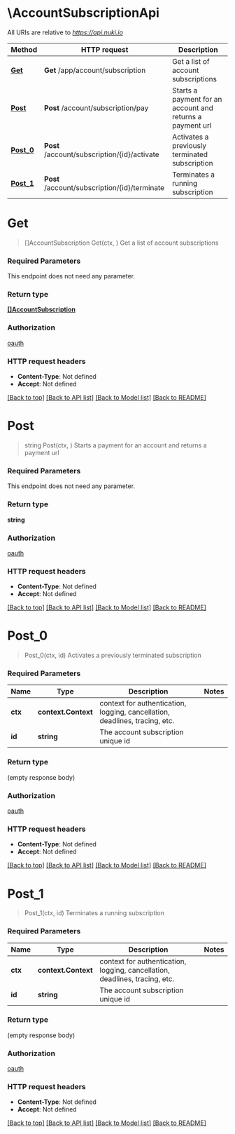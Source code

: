 # \AccountSubscriptionApi

All URIs are relative to *https://api.nuki.io*

Method | HTTP request | Description
------------- | ------------- | -------------
[**Get**](AccountSubscriptionApi.md#Get) | **Get** /app/account/subscription | Get a list of account subscriptions
[**Post**](AccountSubscriptionApi.md#Post) | **Post** /account/subscription/pay | Starts a payment for an account and returns a payment url
[**Post_0**](AccountSubscriptionApi.md#Post_0) | **Post** /account/subscription/{id}/activate | Activates a previously terminated subscription
[**Post_1**](AccountSubscriptionApi.md#Post_1) | **Post** /account/subscription/{id}/terminate | Terminates a running subscription


# **Get**
> []AccountSubscription Get(ctx, )
Get a list of account subscriptions



### Required Parameters
This endpoint does not need any parameter.

### Return type

[**[]AccountSubscription**](AccountSubscription.md)

### Authorization

[oauth](../README.md#oauth)

### HTTP request headers

 - **Content-Type**: Not defined
 - **Accept**: Not defined

[[Back to top]](#) [[Back to API list]](../README.md#documentation-for-api-endpoints) [[Back to Model list]](../README.md#documentation-for-models) [[Back to README]](../README.md)

# **Post**
> string Post(ctx, )
Starts a payment for an account and returns a payment url



### Required Parameters
This endpoint does not need any parameter.

### Return type

**string**

### Authorization

[oauth](../README.md#oauth)

### HTTP request headers

 - **Content-Type**: Not defined
 - **Accept**: Not defined

[[Back to top]](#) [[Back to API list]](../README.md#documentation-for-api-endpoints) [[Back to Model list]](../README.md#documentation-for-models) [[Back to README]](../README.md)

# **Post_0**
> Post_0(ctx, id)
Activates a previously terminated subscription



### Required Parameters

Name | Type | Description  | Notes
------------- | ------------- | ------------- | -------------
 **ctx** | **context.Context** | context for authentication, logging, cancellation, deadlines, tracing, etc.
  **id** | **string**| The account subscription unique id | 

### Return type

 (empty response body)

### Authorization

[oauth](../README.md#oauth)

### HTTP request headers

 - **Content-Type**: Not defined
 - **Accept**: Not defined

[[Back to top]](#) [[Back to API list]](../README.md#documentation-for-api-endpoints) [[Back to Model list]](../README.md#documentation-for-models) [[Back to README]](../README.md)

# **Post_1**
> Post_1(ctx, id)
Terminates a running subscription



### Required Parameters

Name | Type | Description  | Notes
------------- | ------------- | ------------- | -------------
 **ctx** | **context.Context** | context for authentication, logging, cancellation, deadlines, tracing, etc.
  **id** | **string**| The account subscription unique id | 

### Return type

 (empty response body)

### Authorization

[oauth](../README.md#oauth)

### HTTP request headers

 - **Content-Type**: Not defined
 - **Accept**: Not defined

[[Back to top]](#) [[Back to API list]](../README.md#documentation-for-api-endpoints) [[Back to Model list]](../README.md#documentation-for-models) [[Back to README]](../README.md)

